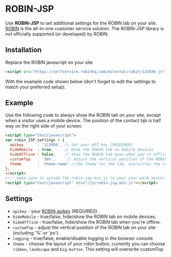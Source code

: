 ROBIN-JSP
=============

Use **ROBIN-JSP** to set additional settings for the ROBIN tab on your site. [ROBIN](http://robinhq.com) is the all-in-one customer service solution. The ROBIN-JSP library is not officially supported (or developed) by ROBIN.

## Installation

Replace the ROBIN javascript on your site
```html
<script src="https://selfservice.robinhq.com/external/robin/123456.js" async="async"></script>
```
With the example code shown below (don't forget to edit the settings to match your preferred setup).

## Example

Use the following code to always show the ROBIN tab on your site, except when a visitor uses a mobile device. The position of the contact tab is half way on the right side of your screen.
```html
<script type="text/javascript">
var robin_JSP_settings = {
  apikey      : '123456', // Set your API key (REQUIRED)
  hideMobile  : true,     // Hide the ROBIN tab on mobile devices
  hideOffline : false,    // Show the ROBIN tab even when you're offline
  customTop   : '30%',     // Adjust the vertical position of the ROBIN tab
  theme       : 'theme-name' //the theme for the tab, overwrites the customTop setting
};
</script>
<!-- make sure to upload the robin-jsp.min.js to your your werb server, and point the src to its location -->
<script type="text/javascript" src="/js/robin-jsp.min.js"></script> 

```

## Settings

  * `apikey` - your [ROBIN apikey](http://robinhq.com/support/obtain-api-key/) (REQUIRED).
  * `hideMobile` - true/false, hide/show the ROBIN tab on mobile devices.
  * `hideOffline` - true/false, hide/show the ROBIN tab when you're offline.
  * `customTop` - adjust the vertical position of the ROBIN tab on your site (including '%' or 'px').
  * `logging` - true/false, enable/disable logging in the browser console
  * `theme` - choose the layout of your robin button, currently you can choose `ribbon`, `landscape` and `big-button`. This setting will overwrite customTop